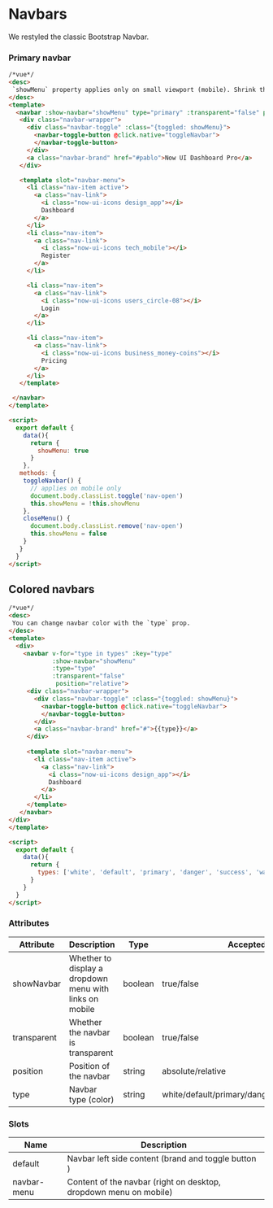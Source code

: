 # Navbars

We restyled the classic Bootstrap Navbar.

### Primary navbar

```html
/*vue*/
<desc>
 `showMenu` property applies only on small viewport (mobile). Shrink the browser to see that in action
</desc>
<template>
  <navbar :show-navbar="showMenu" type="primary" :transparent="false" position="relative">
   <div class="navbar-wrapper">
     <div class="navbar-toggle" :class="{toggled: showMenu}">
       <navbar-toggle-button @click.native="toggleNavbar">
       </navbar-toggle-button>
     </div>
     <a class="navbar-brand" href="#pablo">Now UI Dashboard Pro</a>
   </div>

   <template slot="navbar-menu">
     <li class="nav-item active">
       <a class="nav-link">
         <i class="now-ui-icons design_app"></i>
         Dashboard
       </a>
     </li>
     <li class="nav-item">
       <a class="nav-link">
         <i class="now-ui-icons tech_mobile"></i>
         Register
       </a>
     </li>

     <li class="nav-item">
       <a class="nav-link">
         <i class="now-ui-icons users_circle-08"></i>
         Login
       </a>
     </li>

     <li class="nav-item">
       <a class="nav-link">
         <i class="now-ui-icons business_money-coins"></i>
         Pricing
       </a>
     </li>
   </template>

 </navbar>
</template>

<script>
  export default {
    data(){
      return {
        showMenu: true
      }
    },
   methods: {
    toggleNavbar() {
      // applies on mobile only
      document.body.classList.toggle('nav-open')
      this.showMenu = !this.showMenu
    },
    closeMenu() {
      document.body.classList.remove('nav-open')
      this.showMenu = false
    }
   }
  }
</script>
```
## Colored navbars
```html
/*vue*/
<desc>
 You can change navbar color with the `type` prop.
</desc>
<template>
  <div>
    <navbar v-for="type in types" :key="type" 
            :show-navbar="showMenu"
            :type="type" 
            :transparent="false"
             position="relative">
     <div class="navbar-wrapper">
       <div class="navbar-toggle" :class="{toggled: showMenu}">
         <navbar-toggle-button @click.native="toggleNavbar">
         </navbar-toggle-button>
       </div>
       <a class="navbar-brand" href="#">{{type}}</a>
     </div>
  
     <template slot="navbar-menu">
       <li class="nav-item active">
         <a class="nav-link">
           <i class="now-ui-icons design_app"></i>
           Dashboard
         </a>
       </li>
     </template>
   </navbar>
</div>
</template>

<script>
  export default {
    data(){
      return {
        types: ['white', 'default', 'primary', 'danger', 'success', 'warning', 'info']
      }
    }
  }
</script>
```

### Attributes
| Attribute      | Description    | Type      | Accepted values       | Default   |
|---------- |-------- |---------- |-------------  |-------- |
| showNavbar     | Whether to display a dropdown menu with links on mobile   | boolean  |       true/false        |     false     |
| transparent     | Whether the navbar is transparent  | boolean  |       true/false        |     true     |
| position     | Position of the navbar  | string  |       absolute/relative        |     absolute     |
| type     | Navbar type (color)  | string  |       white/default/primary/danger/success/warning/info        |     white     |

### Slots
| Name | Description |
|---------- |-------- |
|  default  | Navbar left side content (brand and toggle button )|
|  navbar-menu  | Content of the navbar (right on desktop, dropdown menu on mobile) |

